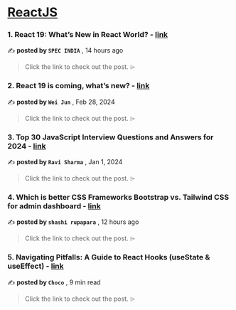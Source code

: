 
<h1><a href=https://medium.com/tag/reactjs/recommended target="_blank" rel="noopener noreferrer">ReactJS</a></h1>
<h3>1. React 19: What’s New in React World? - <a href=https://medium.com/@spec-india/react-19-whats-new-in-react-world-864f70487d20?source=tag_recommended_feed---------0-84----------reactjs----------16d7d7ec_9301_494d_99cb_d867a4802b63------- target="_blank" rel="noopener noreferrer">link</a></h3>

✍️ **posted by `SPEC INDIA`** <date> , 14 hours ago</date>

<blockquote>Click the link to check out the post. ⌲</blockquote>

<h3>2. React 19 is coming, what’s new? - <a href=https://medium.com/stackademic/react-19-is-coming-whats-new-79e2d4b948e4?source=tag_recommended_feed---------1-107----------reactjs----------16d7d7ec_9301_494d_99cb_d867a4802b63------- target="_blank" rel="noopener noreferrer">link</a></h3>

✍️ **posted by `Wei Jun`** <date> , Feb 28, 2024</date>

<blockquote>Click the link to check out the post. ⌲</blockquote>

<h3>3. Top 30 JavaScript Interview Questions and Answers for 2024 - <a href=https://medium.com/@javascriptcentric/top-30-javascript-interview-questions-and-answers-for-2024-7f1e2d1d0638?source=tag_recommended_feed---------2-85----------reactjs----------16d7d7ec_9301_494d_99cb_d867a4802b63------- target="_blank" rel="noopener noreferrer">link</a></h3>

✍️ **posted by `Ravi Sharma`** <date> , Jan 1, 2024</date>

<blockquote>Click the link to check out the post. ⌲</blockquote>

<h3>4. Which is better CSS Frameworks Bootstrap vs. Tailwind CSS for admin dashboard - <a href=https://medium.com/@shashirupapara/which-is-better-css-frameworks-bootstrap-vs-tailwind-css-for-admin-dashboard-fd5b19bc7369?source=tag_recommended_feed---------3-84----------reactjs----------16d7d7ec_9301_494d_99cb_d867a4802b63------- target="_blank" rel="noopener noreferrer">link</a></h3>

✍️ **posted by `shashi rupapara`** <date> , 12 hours ago</date>

<blockquote>Click the link to check out the post. ⌲</blockquote>

<h3>5. Navigating Pitfalls: A Guide to React Hooks (useState & useEffect) - <a href=https://medium.com/@Choco23/navigating-pitfalls-a-guide-to-react-hooks-usestate-useeffect-2aa2d1eca746?source=tag_recommended_feed---------4-107----------reactjs----------16d7d7ec_9301_494d_99cb_d867a4802b63------- target="_blank" rel="noopener noreferrer">link</a></h3>

✍️ **posted by `Choco`** <date> , 9 min read</date>

<blockquote>Click the link to check out the post. ⌲</blockquote>

